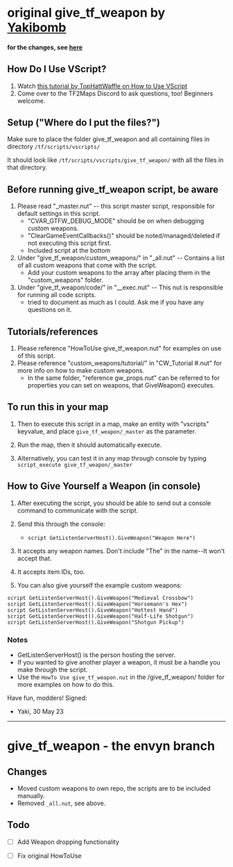 # original give_tf_weapon by [Yakibomb](https://github.com/yakibomb)

#### for the changes, see [here](#envyn)

## How Do I Use VScript?
1. Watch [this tutorial by TopHattWaffle on How to Use VScript](https://www.youtube.com/watch?v=p05bQ8ds8-w)
2. Come over to the TF2Maps Discord to ask questions, too! Beginners welcome.


## Setup ("Where do I put the files?")
Make sure to place the folder give_tf_weapon and all containing files in directory `/tf/scripts/vscripts/`

It should look like `/tf/scripts/vscripts/give_tf_weapon/` with all the files in that directory.

## Before running give_tf_weapon script, be aware
1. Please read "_master.nut" -- this script master script, responsible for default settings in this script.
	- "CVAR_GTFW_DEBUG_MODE" should be on when debugging custom weapons.
	- "ClearGameEventCallbacks()" should be noted/managed/deleted if not executing this script first.
	- Included script at the bottom
2. Under "give_tf_weapon/custom_weapons/" in "_all.nut" -- Contains a list of all custom weapons that come with the script.
	- Add your custom weapons to the array after placing them in the "custom_weapons" folder.
3. Under "give_tf_weapon/code/" in "__exec.nut" -- This nut is responsible for running all code scripts.
	- tried to document as much as I could. Ask me if you have any questions on it.

## Tutorials/references
1. Please reference "HowToUse give_tf_weapon.nut" for examples on use of this script.
2. Please reference "custom_weapons/tutorial/" in "CW_Tutorial #.nut" for more info on how to make custom weapons.
	- In the same folder, "reference gw_props.nut" can be referred to for properties you can set on weapons, that GiveWeapon() executes.


## To run this in your map	
1. Then to execute this script in a map, make an entity with "vscripts" keyvalue, and place `give_tf_weapon/_master` as the parameter.
2. Run the map, then it should automatically execute.

3. Alternatively, you can test it in any map through console by typing `script_execute give_tf_weapon/_master`


## How to Give Yourself a Weapon (in console)
1. After executing the script, you should be able to send out a console command to communicate with the script.
2. Send this through the console:
	- `script GetListenServerHost().GiveWeapon("Weapon Here")`

3. It accepts any weapon names. Don't include "The" in the name--It won't accept that.
4. It accepts item IDs, too.
5. You can also give yourself the example custom weapons:

```
script GetListenServerHost().GiveWeapon("Medieval Crossbow")
script GetListenServerHost().GiveWeapon("Horsemann's Hex")
script GetListenServerHost().GiveWeapon("Hottest Hand")
script GetListenServerHost().GiveWeapon("Half-Life Shotgun")
script GetListenServerHost().GiveWeapon("Shotgun Pickup")
```

### Notes
- GetListenServerHost() is the person hosting the server.
- If you wanted to give another player a weapon, it must be a handle you make through the script.
- Use the `HowTo Use give_tf_weapon.nut` in the /give_tf_weapon/ folder for more examples on how to do this.


Have fun, modders!
Signed:
- Yaki, 30 May 23

---

# give_tf_weapon - the envyn branch
<a name=envyn>

## Changes
- Moved custom weapons to own repo, the scripts are to be included manually.
- Removed `_all.nut`, see above.

## Todo
- [ ] Add Weapon dropping functionality
- [ ] Fix original HowToUse
		
